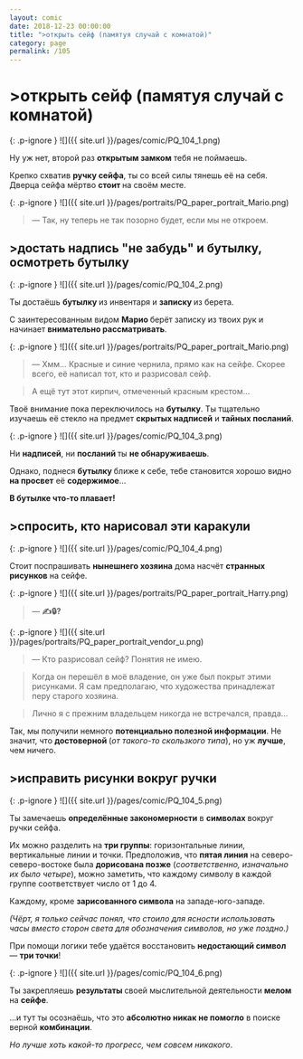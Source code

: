 ```yaml
---
layout: comic
date: 2018-12-23 00:00:00
title: ">открыть сейф (памятуя случай с комнатой)"
category: page
permalink: /105
---
```


# >открыть сейф (памятуя случай с комнатой)

{: .p-ignore }
![]({{ site.url }}/pages/comic/PQ_104_1.png)

Ну уж нет, второй раз <strong>открытым замком</strong> тебя не поймаешь.

Крепко схватив <strong>ручку сейфа</strong>, ты со всей силы тянешь её на себя. Дверца сейфа мёртво <strong>стоит </strong>на своём месте.

{: .p-ignore }
![]({{ site.url }}/pages/portraits/PQ_paper_portrait_Mario.png)

<blockquote>— Так, ну теперь не так позорно будет, если мы не откроем.</blockquote>

## >достать надпись "не забудь" и бутылку, осмотреть бутылку

{: .p-ignore }
![]({{ site.url }}/pages/comic/PQ_104_2.png)

Ты достаёшь <strong>бутылку </strong>из инвентаря и <strong>записку </strong>из берета.

С заинтересованным видом <strong>Марио </strong>берёт записку из твоих рук и начинает <strong>внимательно рассматривать</strong>.

{: .p-ignore }
![]({{ site.url }}/pages/portraits/PQ_paper_portrait_Mario.png)

<blockquote>— Хмм… Красные и синие чернила, прямо как на сейфе. Скорее всего, её написал тот, кто и разрисовал сейф.</blockquote>

<blockquote>А ещё тут этот кирпич, отмеченный красным крестом…</blockquote>

Твоё внимание пока переключилось на <strong>бутылку</strong>. Ты тщательно изучаешь её стекло на предмет <strong>скрытых надписей</strong> и <strong>тайных посланий</strong>.

{: .p-ignore }
![]({{ site.url }}/pages/comic/PQ_104_3.png)

Ни <strong>надписей</strong>, ни <strong>посланий </strong>ты <strong>не обнаруживаешь</strong>.

Однако, поднеся <strong>бутылку </strong>ближе к себе, тебе становится хорошо видно <strong>на просвет</strong> её <strong>содержимое</strong>…

<strong>В бутылке что-то плавает!</strong>

## >спросить, кто нарисовал эти каракули

{: .p-ignore }
![]({{ site.url }}/pages/comic/PQ_104_4.png)

Стоит поспрашивать <strong>нынешнего хозяина</strong> дома насчёт <strong>странных рисунков</strong> на сейфе.

{: .p-ignore }
![]({{ site.url }}/pages/portraits/PQ_paper_portrait_Harry.png)

<blockquote>— <strong>✍️🔒?</strong></blockquote>

{: .p-ignore }
![]({{ site.url }}/pages/portraits/PQ_paper_portrait_vendor_u.png)

<blockquote>— Кто разрисовал сейф? Понятия не имею.</blockquote>

<blockquote>Когда он перешёл в моё владение, он уже был покрыт этими рисунками. Я сам предполагаю, что художества принадлежат перу старого хозяина.</blockquote>

<blockquote>Лично я с прежним владельцем никогда не встречался, правда…</blockquote>

Так, мы получили немного <strong>потенциально полезной информации</strong>. Не значит, что <strong>достоверной </strong>(<em>от такого-то скользкого типа</em>), но уж <strong>лучше</strong>, чем ничего.

## >исправить рисунки вокруг ручки

{: .p-ignore }
![]({{ site.url }}/pages/comic/PQ_104_5.png)

Ты замечаешь <strong>определённые закономерности</strong> в <strong>символах </strong>вокруг ручки сейфа.

Их можно разделить на <strong>три группы</strong>: горизонтальные линии, вертикальные линии и точки. Предположив, что <strong>пятая линия</strong> на северо-северо-востоке была <strong>дорисована позже</strong> (<em>соответственно, изначально их было четыре</em>), можно заметить, что каждому символу в каждой группе соответствует число от 1 до 4.

Каждому, кроме <strong>зарисованного символа</strong> на западе-юго-западе.

<em>(Чёрт, я только сейчас понял, что стоило для ясности использовать часы вместо сторон света для обозначения символов, но уже поздно.)</em>

При помощи логики тебе удаётся восстановить <strong>недостающий символ</strong> — <strong>три точки</strong>!

{: .p-ignore }
![]({{ site.url }}/pages/comic/PQ_104_6.png)

Ты закрепляешь <strong>результаты </strong>своей мыслительной деятельности <strong>мелом </strong>на <strong>сейфе</strong>.

…и тут ты осознаёшь, что это <strong>абсолютно никак не помогло</strong> в поиске верной <strong>комбинации</strong>.

<em>Но лучше хоть какой-то прогресс, чем совсем никакого</em>.
